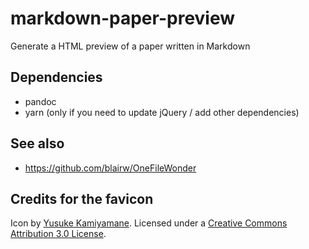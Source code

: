 # markdown-paper-preview
Generate a HTML preview of a paper written in Markdown

## Dependencies

- pandoc
- yarn (only if you need to update jQuery / add other dependencies)

## See also

- https://github.com/blairw/OneFileWonder

## Credits for the favicon

Icon by [Yusuke Kamiyamane](http://p.yusukekamiyamane.com/). Licensed under a [Creative Commons Attribution 3.0 License](http://creativecommons.org/licenses/by/3.0/).
